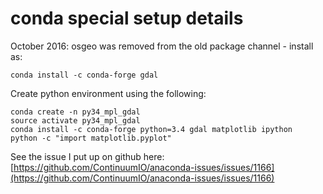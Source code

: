 # conda special setup details

October 2016: osgeo was removed from the old package channel - install as:

	conda install -c conda-forge gdal 

Create python environment using the following:

	conda create -n py34_mpl_gdal
	source activate py34_mpl_gdal
	conda install -c conda-forge python=3.4 gdal matplotlib ipython
	python -c "import matplotlib.pyplot"

See the issue I put up on github here: [https://github.com/ContinuumIO/anaconda-issues/issues/1166](https://github.com/ContinuumIO/anaconda-issues/issues/1166)